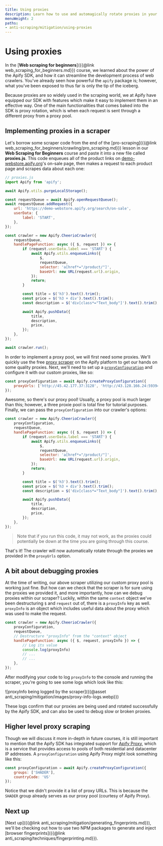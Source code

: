 ```yaml
---
title: Using proxies
description: Learn how to use and automagically rotate proxies in your scrapers by using the Apify SDK, and a bit about how to easily obtain pools of proxies.
menuWeight: 2
paths:
- anti-scraping/mitigation/using-proxies
---
```


# [](#using-proxies) Using proxies

In the [**Web scraping for beginners**]({{@link web_scraping_for_beginners.md}}) course, we learned about the power of the Apify SDK, and how it can streamline the development process of web crawlers. You've already seen how powerful the `apify` package is; however, what you've been exposed to thus far is only the tip of the iceberg.

Because proxies are so widely used in the scraping world, we at Apify have equipped our SDK with features which make it easy to implement them in an effective way. One of the main functionalities that comes baked into the SDK is proxy rotation, which is when each request is sent through a different proxy from a proxy pool.

## [](#implementing-proxies) Implementing proxies in a scraper

Let's borrow some scraper code from the end of the [pro-scraping]({{@link web_scraping_for_beginners/crawling/pro_scraping.md}}) lesson in our **Web Scraping for Beginners** course and paste it into a new file called **proxies.js**. This code enqueues all of the product links on [demo-webstore.apify.org](https://demo-webstore.apify.org)'s on-sale page, then makes a request to each product page and scrapes data about each one:

```JavaScript
// proxies.js
import Apify from 'apify';

await Apify.utils.purgeLocalStorage();

const requestQueue = await Apify.openRequestQueue();
await requestQueue.addRequest({
    url: 'https://demo-webstore.apify.org/search/on-sale',
    userData: {
        label: 'START',
    },
});

const crawler = new Apify.CheerioCrawler({
    requestQueue,
    handlePageFunction: async ({ $, request }) => {
        if (request.userData.label === 'START') {
            await Apify.utils.enqueueLinks({
                $,
                requestQueue,
                selector: 'a[href*="/product/"]',
                baseUrl: new URL(request.url).origin,
            });
            return;
        }

        const title = $('h3').text().trim();
        const price = $('h3 + div').text().trim();
        const description = $('div[class*="Text_body"]').text().trim();

        await Apify.pushData({
            title,
            description,
            price,
        });
    },
});

await crawler.run();
```

In order to implement a proxy pool, we will first need some proxies. We'll quickly use the free [proxy scraper](https://apify.com/mstephen190/proxy-scraper) on the Apify platform to get our hands on some quality proxies. Next, we'll need to set up a [`proxyConfiguration`](https://sdk.apify.com/docs/api/proxy-configuration#docsNav) and configure it with our custom proxies, like so:

```JavaScript
const proxyConfiguration = await Apify.createProxyConfiguration({
    proxyUrls: ['http://45.42.177.37:3128', 'http://43.128.166.24:59394', 'http://51.79.49.178:3128'],
});
```

Awesome, so there's our proxy pool! Usually, a proxy pool is much larger than this; however, a three proxie pool is total fine for tutorial purposes. Finally, we can pass the `proxyConfiguration` into our crawler's options:

```JavaScript
const crawler = new Apify.CheerioCrawler({
    proxyConfiguration,
    requestQueue,
    handlePageFunction: async ({ $, request }) => {
        if (request.userData.label === 'START') {
            await Apify.utils.enqueueLinks({
                $,
                requestQueue,
                selector: 'a[href*="/product/"]',
                baseUrl: new URL(request.url).origin,
            });
            return;
        }

        const title = $('h3').text().trim();
        const price = $('h3 + div').text().trim();
        const description = $('div[class*="Text_body"]').text().trim();

        await Apify.pushData({
            title,
            description,
            price,
        });
    },
});
```

> Note that if you run this code, it may not work, as the proxies could potentially be down at the time you are going through this course.

That's it! The crawler will now automatically rotate through the proxies we provided in the `proxyUrls` option.

## [](#debugging-proxies) A bit about debugging proxies

At the time of writing, our above scraper utilizing our custom proxy pool is working just fine. But how can we check that the scraper is for sure using the proxies we provided it, and more importantly, how can we debug proxies within our scraper? Luckily, within the same `context` object we've been destructuring `$` and `request` out of, there is a `proxyInfo` key as well. `proxyInfo` is an object which includes useful data about the proxy which was used to make the request.

```JavaScript
const crawler = new Apify.CheerioCrawler({
    proxyConfiguration,
    requestQueue,
    // Destructure "proxyInfo" from the "context" object
    handlePageFunction: async ({ $, request, proxyInfo }) => {
        // Log its value
        console.log(proxyInfo)
        // ...
        // ...
    },
});
```

After modifying your code to log `proxyInfo` to the console and running the scraper, you're going to see some logs which look like this:

![proxyInfo being logged by the scraper]({{@asset anti_scraping/mitigation/images/proxy-info-logs.webp}})

These logs confirm that our proxies are being used and rotated successfully by the Apify SDK, and can also be used to debug slow or broken proxies.

## [](#higher-level-proxy-scraping) Higher level proxy scraping

Though we will discuss it more in-depth in future courses, it is still important to mention that the Apify SDK has integrated support for [Apify Proxy](https://apify.com/proxy), which is a service that provides access to pools of both residential and datacenter IP addresses. A `proxyConfiguration` using Apify Proxy might look something like this:

```JavaScript
const proxyConfiguration = await Apify.createProxyConfiguration({
    groups: ['SHADER'],
    countryCode: 'US'
});
```

Notice that we didn't provide it a list of proxy URLs. This is because the `SHADER` group already serves as our proxy pool (courtesy of Apify Proxy).

## [](#next) Next up

[Next up]({{@link anti_scraping/mitigation/generating_fingerprints.md}}), we'll be checking out how to use two NPM packages to generate and inject [browser fingerprints]({{@link anti_scraping/techniques/fingerprinting.md}}).
